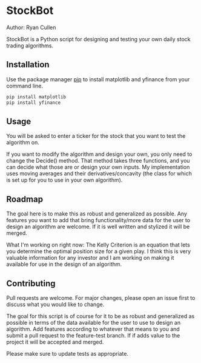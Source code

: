# StockBot

Author: Ryan Cullen

StockBot is a Python script for designing and testing your own daily stock trading algorithms.

## Installation

Use the package manager [pip](https://pip.pypa.io/en/stable/) to install matplotlib and yfinance from your command line.

```bash
pip install matplotlib
pip install yfinance
```

## Usage
You will be asked to enter a ticker for the stock that you want to test the algorithm on.

If you want to modify the algorithm and design your own, you only need to change the Decide() method. That method takes three functions, and you can decide what those are or design your own inputs. My implementation uses moving averages and their derivatives/concavity (the class for which is set up for you to use in your own algorithm).

## Roadmap

The goal here is to make this as robust and generalized as possible. Any features you want to add that bring functionality/more data for the user to design an algorithm are welcome. If it is well written and stylized it will be merged.

What I'm working on right now: The Kelly Criterion is an equation that lets you determine the optimal position size for a given play. I think this is very valuable information for any investor and I am working on making it available for use in the design of an algorithm.

## Contributing
Pull requests are welcome. For major changes, please open an issue first to discuss what you would like to change.

The goal for this script is of course for it to be as robust and generalized as possible in terms of the data available for the user to use to design an algorithm. Add features according to whatever that means to you and submit a pull request to the feature-test branch. If if adds value to the project it will be accepted and merged. 

Please make sure to update tests as appropriate.



